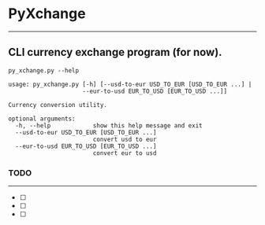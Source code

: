 # PyXchange
---

CLI currency exchange program (for now).
---

    py_xchange.py --help

    usage: py_xchange.py [-h] [--usd-to-eur USD_TO_EUR [USD_TO_EUR ...] |
                         --eur-to-usd EUR_TO_USD [EUR_TO_USD ...]]

    Currency conversion utility.

    optional arguments:
      -h, --help            show this help message and exit
      --usd-to-eur USD_TO_EUR [USD_TO_EUR ...]
                            convert usd to eur
      --eur-to-usd EUR_TO_USD [EUR_TO_USD ...]
                            convert eur to usd


### TODO
---

- [ ] 
- [ ]
- [ ]

